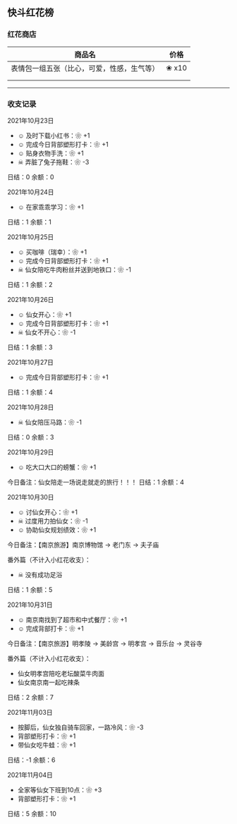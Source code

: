 ## 快斗红花榜

### 红花商店

| 商品名                                     | 价格  |
| ------------------------------------------ | ----- |
| 表情包一组五张（比心，可爱，性感，生气等） | ❀ x10 |
|                                            |       |
|                                            |       |


---

### 收支记录

2021年10月23日

- ☺ 及时下载小红书：❀ +1
- ☺ 完成今日背部塑形打卡：❀ +1
- ☺ 贴身衣物手洗：❀ +1
- ☠ 弄脏了兔子拖鞋：❀ -3

日结：0
余额：0

2021年10月24日

- ☺ 在家乖乖学习：❀ +1

日结：1
余额：1

2021年10月25日

- ☺ 买咖啡（瑞幸）：❀ +1
- ☺ 完成今日背部塑形打卡：❀ +1
- ☠ 仙女陪吃牛肉粉丝并送到地铁口：❀ -1

日结：1
余额：2

2021年10月26日

- ☺ 仙女开心：❀ +1
- ☺ 完成今日背部塑形打卡：❀ +1
- ☠ 仙女不开心：❀ -1

日结：1
余额：3

2021年10月27日

- ☺ 完成今日背部塑形打卡：❀ +1

日结：1
余额：4

2021年10月28日

- ☠ 仙女陪压马路：❀ -1

日结：0
余额：3

2021年10月29日

- ☺ 吃大口大口的螃蟹：❀ +1

今日备注：仙女陪走一场说走就走的旅行！！！
日结：1
余额：4

2021年10月30日

- ☺ 讨仙女开心：❀ +1
- ☠ 过度用力拍仙女：❀ -1
- ☺ 协助仙女规划绩效：❀ +1

今日备注：【南京旅游】南京博物馆 -> 老门东 -> 夫子庙

番外篇（不计入小红花收支）：

- ☠ 没有成功足浴

日结：1
余额：5

2021年10月31日

- ☺ 南京南找到了超市和中式餐厅：❀ +1
- ☺ 完成背部打卡：❀ +1

今日备注：【南京旅游】明孝陵 -> 美龄宫 -> 明孝宫 -> 音乐台 -> 灵谷寺

番外篇（不计入小红花收支）：

- 仙女明孝宫陪吃老坛酸菜牛肉面
- 仙女南京南一起吃辣条

日结：2
余额：7

2021年11月03日

- 按脚后，仙女独自骑车回家，一路冷风：❀ -3
- 背部塑形打卡：❀ +1
- 带仙女吃牛蛙：❀ +1

日结：-1
余额：6

2021年11月04日

- 全家等仙女下班到10点：❀ +3
- 背部塑形打卡：❀ +1

日结：5
余额：10
